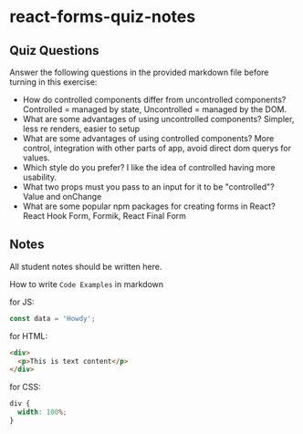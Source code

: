 # react-forms-quiz-notes

## Quiz Questions

Answer the following questions in the provided markdown file before turning in this exercise:

- How do controlled components differ from uncontrolled components?
  Controlled = managed by state, Uncontrolled = managed by the DOM.
- What are some advantages of using uncontrolled components?
  Simpler, less re renders, easier to setup
- What are some advantages of using controlled components?
  More control, integration with other parts of app, avoid direct dom querys for values.
- Which style do you prefer?
  I like the idea of controlled having more usability.
- What two props must you pass to an input for it to be "controlled"?
  Value and onChange
- What are some popular npm packages for creating forms in React?
  React Hook Form, Formik, React Final Form

## Notes

All student notes should be written here.

How to write `Code Examples` in markdown

for JS:

```javascript
const data = 'Howdy';
```

for HTML:

```html
<div>
  <p>This is text content</p>
</div>
```

for CSS:

```css
div {
  width: 100%;
}
```
